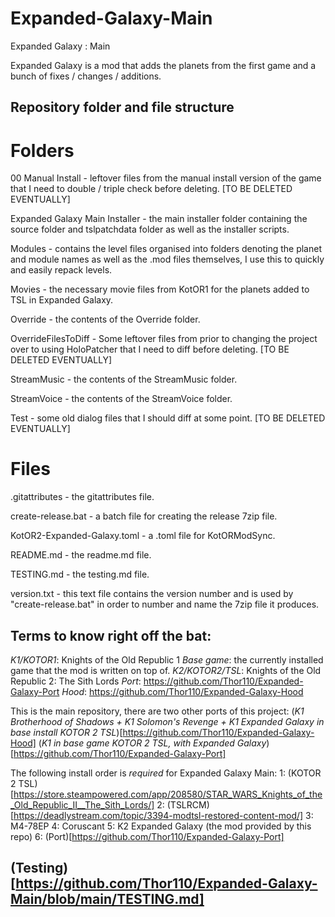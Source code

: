 # Expanded-Galaxy-Main
Expanded Galaxy : Main

Expanded Galaxy is a mod that adds the planets from the first game and a bunch of fixes / changes / additions.

## Repository folder and file structure
# Folders
00 Manual Install - leftover files from the manual install version of the game that I need to double / triple check before deleting. [TO BE DELETED EVENTUALLY]

Expanded Galaxy Main Installer - the main installer folder containing the source folder and tslpatchdata folder as well as the installer scripts.

Modules - contains the level files organised into folders denoting the planet and module names as well as the .mod files themselves, I use this to quickly and easily repack levels.

Movies - the necessary movie files from KotOR1 for the planets added to TSL in Expanded Galaxy.

Override - the contents of the Override folder.

OverrideFilesToDiff - Some leftover files from prior to changing the project over to using HoloPatcher that I need to diff before deleting. [TO BE DELETED EVENTUALLY]

StreamMusic - the contents of the StreamMusic folder.

StreamVoice - the contents of the StreamVoice folder.

Test - some old dialog files that I should diff at some point. [TO BE DELETED EVENTUALLY]

# Files
.gitattributes - the gitattributes file.

create-release.bat - a batch file for creating the release 7zip file.

KotOR2-Expanded-Galaxy.toml - a .toml file for KotORModSync.

README.md - the readme.md file.

TESTING.md - the testing.md file.

version.txt - this text file contains the version number and is used by "create-release.bat" in order to number and name the 7zip file it produces.

## Terms to know right off the bat:
*K1/KOTOR1*: Knights of the Old Republic 1
*Base game*: the currently installed game that the mod is written on top of.
*K2/KOTOR2/TSL*: Knights of the Old Republic 2: The Sith Lords
*Port*: https://github.com/Thor110/Expanded-Galaxy-Port
*Hood*: https://github.com/Thor110/Expanded-Galaxy-Hood

This is the main repository, there are two other ports of this project:
(*K1 Brotherhood of Shadows + K1 Solomon's Revenge + K1 Expanded Galaxy in base install KOTOR 2 TSL*)[https://github.com/Thor110/Expanded-Galaxy-Hood]
(*K1 in base game KOTOR 2 TSL, with Expanded Galaxy*)[https://github.com/Thor110/Expanded-Galaxy-Port]

The following install order is *required* for Expanded Galaxy Main:
1: (KOTOR 2 TSL)[https://store.steampowered.com/app/208580/STAR_WARS_Knights_of_the_Old_Republic_II__The_Sith_Lords/]
2: (TSLRCM)[https://deadlystream.com/topic/3394-modtsl-restored-content-mod/]
3: M4-78EP
4: Coruscant
5: K2 Expanded Galaxy (the mod provided by this repo)
6: (Port)[https://github.com/Thor110/Expanded-Galaxy-Port]

## (Testing)[https://github.com/Thor110/Expanded-Galaxy-Main/blob/main/TESTING.md]
